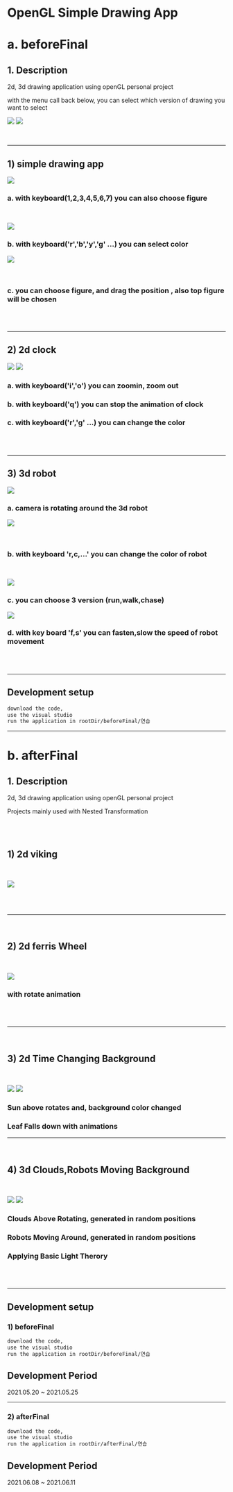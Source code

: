 # OpenGL Simple Drawing App
# a. beforeFinal

## 1. Description
2d, 3d drawing application using openGL personal project 

with the menu call back below, you can select
which version of drawing you want to select 

![](./readmeImg/menuselect1.png)
![](./readmeImg/menuselect2.png)

<br/>

___ 


## 1) simple drawing app

![](./readmeImg/simpledraw1.png)
### a. with keyboard(1,2,3,4,5,6,7) you can also choose figure

<br/>

![](./readmeImg/simpledraw2.png)

### b. with keyboard('r','b','y','g' ...) you can select color

![](./readmeImg/simpledraw3.png)

<br/>

### c. you can choose figure, and drag the position , also top figure will be chosen 

<br/>
<br/>

___ 


## 2) 2d clock 

![](./readmeImg/2dclock.png)
![](./readmeImg/2dclock2.png)


### a. with keyboard('i','o') you can zoomin, zoom out
### b. with keyboard('q') you can stop the animation of clock 
### c. with keyboard('r','g' ...) you can change the color 

<br/>
<br/>

___ 


## 3) 3d robot 

![](./readmeImg/3drobot.png)

### a. camera is rotating around the 3d robot 

![](./readmeImg/3drobot2.png)

<br/>

### b. with keyboard 'r,c,...' you can change the color of robot 

<br/>

![](./readmeImg/3drobot3.png)

### c. you can choose 3 version (run,walk,chase)

![](./readmeImg/3drobot4.png)

### d. with key board 'f,s' you can fasten,slow the speed of robot movement

<br/>
<br/>

___ 


## Development setup

```sh
download the code, 
use the visual studio
run the application in rootDir/beforeFinal/연습
```

---
# b. afterFinal

## 1. Description
2d, 3d drawing application using openGL personal project 

Projects mainly used with Nested Transformation

<br>
<br>

## 1) 2d viking 

<br/>

![](./readmeImg/2d_viking.png)


<br/>
<br/>

___ 

<br/>

## 2) 2d ferris Wheel

<br/>

![](./readmeImg/2d_ferrisWheel.png)

### with rotate animation 

<br/>
<br/>

___ 

<br/>

## 3) 2d Time Changing Background  

<br/>

![](./readmeImg/2d_foreground_day.png)
![](./readmeImg/2d_foreground_night.png)
### Sun above rotates and, background color changed

### Leaf Falls down with animations 
___ 

<br/>

## 4) 3d Clouds,Robots Moving Background  

<br/>

![](./readmeImg/3d_fore_1.png)
![](./readmeImg/3d_fore_2.png)

### Clouds Above Rotating, generated in random positions

### Robots Moving Around, generated in random positions

### Applying Basic Light Therory

<br/>
<br/>

___ 


## Development setup

### 1) beforeFinal
```sh
download the code, 
use the visual studio
run the application in rootDir/beforeFinal/연습
```
## Development Period
2021.05.20 ~ 2021.05.25

---

### 2) afterFinal 
```sh
download the code, 
use the visual studio
run the application in rootDir/afterFinal/연습
```

## Development Period
2021.06.08 ~ 2021.06.11

